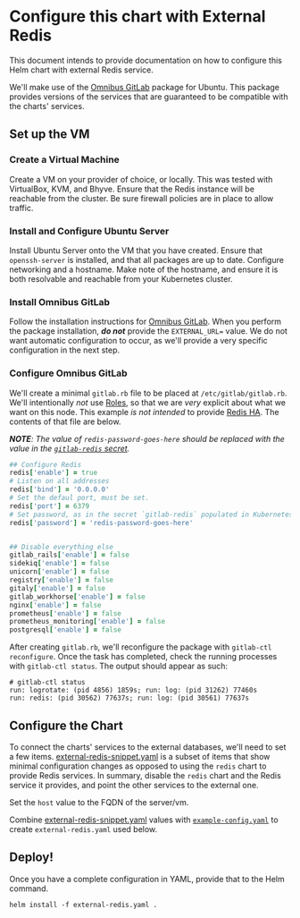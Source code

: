 # Configure this chart with External Redis

This document intends to provide documentation on how to configure this Helm chart with external Redis service.

We'll make use of the [Omnibus GitLab][] package for Ubuntu. This package provides versions of the services that are guaranteed to be compatible with the charts' services.

## Set up the VM

### Create a Virtual Machine
Create a VM on your provider of choice, or locally. This was tested with VirtualBox, KVM, and Bhyve. Ensure that the Redis instance will be reachable from the cluster. Be sure firewall policies are in place to allow traffic.

### Install and Configure Ubuntu Server

Install Ubuntu Server onto the VM that you have created. Ensure that `openssh-server` is installed, and that all packages are up to date. Configure networking and a hostname. Make note of the hostname, and ensure it is both resolvable and reachable from your Kubernetes cluster.

### Install Omnibus GitLab

Follow the installation instructions for [Omnibus GitLab][]. When you perform the package installation, **_do not_** provide the `EXTERNAL_URL=` value. We do not want automatic configuration to occur, as we'll provide a very specific configuration in the next step.

### Configure Omnibus GitLab

We'll create a minimal `gitlab.rb` file to be placed at `/etc/gitlab/gitlab.rb`. We'll intentionally _not_ use [Roles](https://docs.gitlab.com/omnibus/roles/README.html), so that we are _very_ explicit about what we want on this node. This example _is not intended_ to provide [Redis HA](https://docs.gitlab.com/ee/administration/high_availability/redis.html#configuring-redis-ha). The contents of that file are below.

_**NOTE**: The value of `redis-password-goes-here` should be replaced with the value in the [`gitlab-redis` secret](../../installation/secrets.md#redis-password)._


```Ruby
## Configure Redis
redis['enable'] = true
# Listen on all addresses
redis['bind'] = '0.0.0.0'
# Set the defaul port, must be set.
redis['port'] = 6379
# Set password, as in the secret `gitlab-redis` populated in Kubernetes
redis['password'] = 'redis-password-goes-here'


## Disable everything else
gitlab_rails['enable'] = false
sidekiq['enable'] = false
unicorn['enable'] = false
registry['enable'] = false
gitaly['enable'] = false
gitlab_workhorse['enable'] = false
nginx['enable'] = false
prometheus['enable'] = false
prometheus_monitoring['enable'] = false
postgresql['enable'] = false
```

After creating `gitlab.rb`, we'll reconfigure the package with `gitlab-ctl reconfigure`. Once the task has completed, check the running processes with `gitlab-ctl status`. The output should appear as such:
```
# gitlab-ctl status
run: logrotate: (pid 4856) 1859s; run: log: (pid 31262) 77460s
run: redis: (pid 30562) 77637s; run: log: (pid 30561) 77637s
```

## Configure the Chart

To connect the charts' services to the external databases, we'll need to set a few items. [external-redis-snippet.yaml](external-redis-snippet.yaml) is a subset of items that show minimal configuration changes as opposed to using the `redis` chart to provide Redis services. In summary, disable the `redis` chart and the Redis service it provides, and point the other services to the external one.

Set the `host` value to the FQDN of the server/vm.

Combine [external-redis-snippet.yaml](external-redis-snippet.yaml) values  with [`example-config.yaml`](../../example-config.yaml) to create `external-redis.yaml` used below.

## Deploy!

Once you have a complete configuration in YAML, provide that to the Helm command.

`helm install -f external-redis.yaml .`

[Omnibus GitLab]: https://about.gitlab.com/installation/#ubuntu
